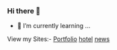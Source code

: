 ### Hi there 👋
- 🌱 I’m currently learning ...
<!--
**kaustubh-555/kaustubh-555** is a ✨ _special_ ✨ repository because its `README.md` (this file) appears on your GitHub profile.

Here are some ideas to get you started:

- 🔭 I’m currently working on ...
- 🌱 I’m currently learning ...
- 👯 I’m looking to collaborate on ...
- 🤔 I’m looking for help with ...
- 💬 Ask me about ...
- 📫 How to reach me: ...
- 😄 Pronouns: ...
- ⚡ Fun fact: ...
-->
<html>
 <head>
   <link rel="stylesheet" href="style.css">  
 </head>
  <body>
View my Sites:-
  <a href="https://kaustubh-555.github.io/Portfolio/">Portfolio</a >
  <a href="https://kaustubh-555.github.io/hotel-website/">hotel</a >
  <a href="https://kaustubh-555.github.io/News-Site/">news</a >
   <body>
 </html>

